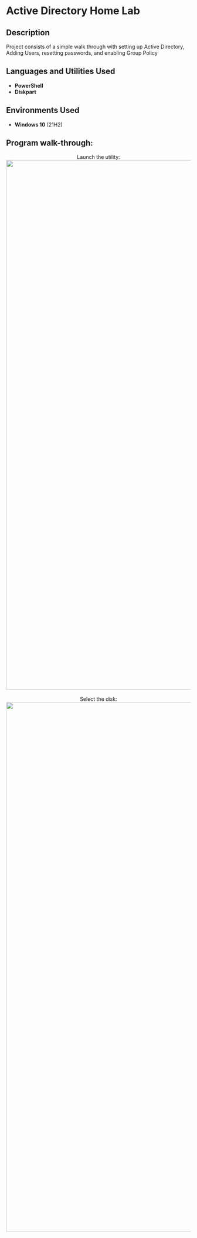 <h1>Active Directory Home Lab</h1>


<h2>Description</h2>
Project consists of a simple walk through with setting up Active Directory, Adding Users, resetting passwords, and enabling Group Policy


<h2>Languages and Utilities Used</h2>

- <b>PowerShell</b> 
- <b>Diskpart</b>

<h2>Environments Used </h2>

- <b>Windows 10</b> (21H2)

<h2>Program walk-through:</h2>

<p align="center">
Launch the utility: <br/>


 
 
 <img width="1440" alt="windows screen2024-05-18 at 09 52 56" src="https://github.com/DPorter1983/Active-Directory-Lab/assets/169942990/9afd6d84-6e5b-4109-b3f7-5b66d9dc9c06"   alt="Active Directory Lab"/>
<br />
<br />
Select the disk:  <br/>
 
<img width="1440" alt="Screen Shot 2024-05-18 at 09 52 56 2" src="https://github.com/DPorter1983/Active-Directory-Lab/assets/169942990/e927defd-b141-4539-86d2-f212afcce170">

<!--
 ```diff
- text in red
+ text in green
! text in orange
# text in gray
@@ text in purple (and bold)@@
```
--!>
